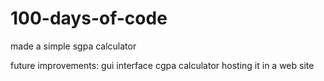 # 100-days-of-code

made a simple sgpa calculator

future improvements:
  gui interface
  cgpa calculator
  hosting it in a web site
